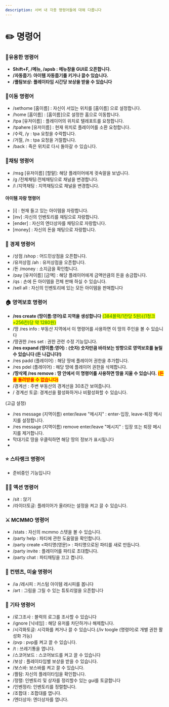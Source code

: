```yaml
---
description: 서버 내 각종 명령어들에 대해 다룹니다
---
```


# ✏️ 명령어

### 🌟유용한 명령어

* **Shift+F, /메뉴, /apsb : 메뉴창을 GUI로 오픈합니다.**&#x20;
* **/자동줍기: 아이템 자동줍기를 키거나 끌수 있습니다.**
* **/플탐보상: 플레이타임 시간당 보상을 받을 수 있습니다**

### 🚶이동 명령어

* /sethome \[홈이름] : 자신이 서있는 위치를 \[홈이름] 으로 설정합니다.
* /home \[홈이름] : \[홈이름]으로 설정한 홈으로 이동합니다.
* /tpa \[유저이름] : 플레이어의 위치로 텔레포트를 요청합니다.
* /tpahere \[유저이름] : 현재 위치로 플레이어를 소환 요청합니다.
* /수락, /y : tpa 요청을 수락합니다.
* /거절, /n : tpa 요청을 거절합니다.
* /back : 죽은 위치로 다시 돌아갈 수 있습니다.

### 💬채팅 명령어

* /msg \[유저이름] \[할말]: 해당 플레이어에게 귓속말을 보냅니다.&#x20;
* /g /전체채팅:전체채팅으로 채널을 변경합니다.&#x20;
* /l /지역채팅 : 지역채팅으로 채널을 변경합니다.&#x20;

#### &#x20;  아이템 자랑 명령어&#x20;

* \[i] : 현재 들고 있는 아이템을 자랑합니다.
* \[inv] :자신의 인벤토리를 채팅으로 자랑합니다.
* \[ender] : 자신의 엔더상자를 채팅으로 자랑합니다.
* \[money] : 자신의 돈을 채팅으로 자랑합니다.

### 💸 경제 명령어

* /상점 /shop : 어드민상점을 오픈합니다.
* /유저상점 /ah : 유저상점을 오픈합니다.
* /돈 /money : 소지금을 확인합니다.
* /pay \[유저이름] \[금액] : 해당 플레이어에게 금액만큼의 돈을 송금합니다.&#x20;
* /qs : 손에 든 아이템을 전체 판매 하실 수 있습니다.﻿
* /sell all : 자신의 인벤토리에 있는 모든 아이템을 판매합니다

### 🏠 영역보호 명령어

* **/res create (땅이름:영어)로 지역을 생성합니다** <mark style="color:green;">(384블럭/1칸당 5원){(1청크=256칸)당 약 1280원}</mark>
* /땅 /res info : 부동산 지역에서 이 명령어를 사용하면 이 땅의 주인을 볼 수 있습니다
* /땅권한 /res set : 권한 관련 수정 기능입니다.
* **/res expand (땅이름:영어) : (숫자) 숫자만큼 바라보는 방향으로 영역보호를 늘릴 수 있습니다 **<mark style="color:red;">**(돈 나갑니다!)**</mark>
* /res padd (플레이어) : 해당 땅에 플레이어 권한을 추가합니다.
* /res pdel (플레이어) : 해당 땅에 플레이어 권한을 삭제합니다.
* **/땅삭제 /res remove : 땅 안에서 이 명령어를 사용하면 땅을 지울 수 있습니다.** <mark style="color:red;">**(돈을 돌려받을 수 없습니다)**</mark>
* /경계선 : 주변 부동산의 경계선을 30초간 보여줍니다.
* / 경계선 토글: 경계선을 활성화하거나 비활성화할 수 있습니다.

(고급 설정)

* /res message (지역이름) enter/leave "메시지" : enter-입장, leave-퇴장 메시지를 설정합니다.
* /res message (지역이름) remove enter/leave "메시지" : 입장 또는 퇴장 메시지를 제거합니다.
* 막대기로 땅을 우클릭하면 해당 땅의 정보가 표시됩니다
*

### ⭐ 스타랭크 명령어

* 준비중인 기능입니다

### 🤸‍♂ 액션 명령어

* /sit : 앉기&#x20;
* /라이더토글: 플레이어가 올라타는 설정을 켜고 끌 수 있습니다.﻿

### ⚔️ MCMMO 명령어

* /stats : 자신의 mcmmo 스텟을 볼 수 있습니다.﻿&#x20;
* /party help : 파티에 관한 도움말을 확인합니다.&#x20;
* /party create <파티명(영문)> : 파티명으로된 파티를 새로 만듭니다.&#x20;
* /party invite : 플레이어를 파티로 초대합니다.
* /party chat : 파티채팅을 끄고 켭니다.

### 🎨 컨텐츠, 미술 명령어

* /ia /레시피 : 커스텀 아이템 레시피를 봅니다
* /art : 그림을 그릴 수 있는 튜토리얼을 오픈합니다

### 📝 기타 명령어

* /로그조사 : 블럭의 로그를 조사할 수 있습니다
* &#x20;/ignore \[닉네임] : 해당 유저를 차단하거나 해제합니다.&#x20;
* /시각화토글: 시각화를 켜거나 끌 수 있습니다.{/iv toogle (명령어)로 개별 권한 활성화 가능}&#x20;
* /pvp : pvp를 켜고 끌 수 있습니다.﻿&#x20;
* /t : 쓰레기통을 엽니다.&#x20;
* /스코어보드 : 스코어보드를 켜고 끌 수 있습니다&#x20;
* /보상 : 플레이타임별 보상을 받을 수 있습니다.&#x20;
* /보스바: 보스바를 켜고 끌 수 있습니다.&#x20;
* /플탐: 자신의 플레이타임을 확인합니다.&#x20;
* /정렬: 인벤토리 및 상자를 정리할수 있는 gui를 토글합니다&#x20;
* /인벤정리: 인벤토리를 정렬합니다.&#x20;
* /조합대 : 조합대를 엽니다.&#x20;
* /엔더상자: 엔더상자를 엽니다.

